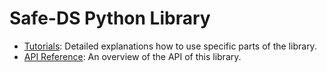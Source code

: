 # Safe-DS Python Library

* [Tutorials][tutorials]: Detailed explanations how to use specific parts of the library.
* [API Reference][api-reference]: An overview of the API of this library.

[tutorials]: tutorials/README.md
[api-reference]: reference/SUMMARY.md
